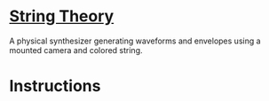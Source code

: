 [String Theory](https://ccrma.stanford.edu/~jjcorona/software/String_Theory/index.html)
=============

A physical synthesizer generating waveforms and envelopes using a mounted camera and colored string.

Instructions
=============
